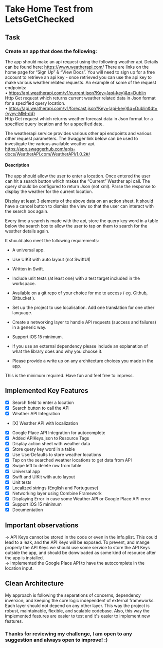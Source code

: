 # Take Home Test from LetsGetChecked
## Task

### Create an app that does the following:
The app should make an api request using the following weather api.
Details can be found here: https://www.weatherapi.com/
There are links on the home page for “Sign Up” & “View Docs”.
You will need to sign up for a free account to retrieve an api key - once retrieved you can use the api key to make various weather related requests.
An example of some of the request endpoints:<br>
  • https://api.weatherapi.com/v1/current.json?Key={api-key}&q=Dublin <br>
    Http Get request which returns current weather related data in Json format for a specified query location.<br>
  • https://api.weatherapi.com/v1/forecast.json?Key={api-key}&q=Dublin&dt={yyyy-MM-dd} <br>Http Get request which returns weather forecast data in Json format for a specified query location and for a specified date.
  
The weatherapi service provides various other api endpoints and various other request parameters. The Swagger link below can be used to investigate the various available weather api. https://app.swaggerhub.com/apis-docs/WeatherAPI.com/WeatherAPI/1.0.2#/

#### Description

The app should allow the user to enter a location. Once entered the user can hit a search button which makes the “Current” Weather api call. The query should be configured to return Json (not xml). Parse the response to display the weather for the current location.

Display at least 3 elements of the above data on an action sheet.
It should have a cancel button to dismiss the view so that the user can interact with the search box again.

Every time a search is made with the api, store the query key word in a table below the search box to allow the user to tap on them to search for the weather details again.

It should also meet the following requirements:
- A universal app.
- Use UIKit with auto layout (not SwiftUI)
- Written in Swift.
- Include unit tests (at least one) with a test target included in the workspace.
    
- Available on a git repo of your choice for me to access ( eg. Github, Bitbucket ).
- Set up the project to use localisation. Add one translation for one other language.
- Create a networking layer to handle API requests (success and failures) in a generic
way.
- Support iOS 15 minimum.
- If you use an external dependency please include an explanation of what the library
does and why you choose it.
- Please provide a write up on any architecture choices you made in the app.

This is the minimum required. Have fun and feel free to impress.

## Implemented Key Features
- [X] Search field to enter a location<br>
- [X] Search button to call the API<br>
- [X] Weather API Integration<br>
- [X] Weather API with localization<br>
- [X] Google Place API Integration for autocomplete<br>
- [X] Added APIKeys.json to Resource Tags 
- [X] Display action sheet with weather data<br>
- [X] Store query key word in a table <br>
- [X] Use UserDefaults to store weather locations 
- [X] Tap on the searched weather locations to get data from API <br>
- [X] Swipe left to delete row from table<br>
- [X] Universal app<br>
- [X] Swift and UIKit with auto layout<br>
- [X] Unit tests<br>
- [X] Localized strings (English and Portuguese)<br>
- [X] Networking layer using Combine Framework<br>
- [X] Displaying Error in case some Weather API or Google Place API error<br>
- [X] Support iOS 15 minimum<br>
- [X] Documentation<br>
 
## Important observations
-> API Keys cannot be stored in the code or even in the info.plist. This could lead to a leak, and the API Keys will be exposed. To prevent, and mange properly the API Keys we should use some service to store the API Keys outside the app, and should be donwloaded as some kind of resource after the app is installed.<br>
-> Implemented the Google Place API to have the autocomplete in the location input.<br>

## Clean Architecture
My approach is following the separations of concerns, dependency inversion, and keeping the core logic independent of external frameworks. Each layer should not depend on any other layer. This way the project is robust, maintainable, flexible, and scalable codebase. Also, this way the implemented features are easier to test and it's easier to implement new features. 

### Thanks for reviewing my challenge, I am open to any suggestion and always open to improve! :)


